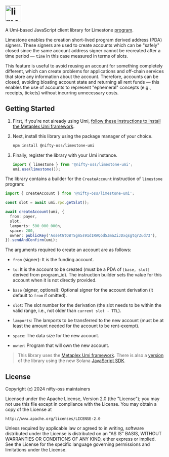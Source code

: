 # <img height="50" alt="limestone" src="https://github.com/user-attachments/assets/53b09445-dba6-43c4-9bdf-f4df9ab677a3"/>

A Umi-based JavaScript client library for Limestone [program](https://github.com/nifty-oss/limestone).

Limestone enables the creation short-lived program derived address (PDA) signers. These signers are used to create accounts which can be "safely" closed since the same account address signer cannot be recreated after a time period &mdash; `time` in this case measured in terms of slots.

This feature is useful to avoid reusing an account for something completely different, which can create problems for applications and off-chain services that store any information about the account. Therefore, accounts can be closed, avoiding bloating account state and returning all rent funds &mdash; this enables the use of accounts to represent "ephemeral" concepts (e.g., receipts, tickets) without incurring unnecessary costs.

## Getting Started

1. First, if you're not already using Umi, [follow these instructions to install the Metaplex Umi framework](https://github.com/metaplex-foundation/umi/blob/main/docs/installation.md).

2. Next, install this library using the package manager of your choice.
   ```sh
   npm install @nifty-oss/limestone-umi
   ```
2. Finally, register the library with your Umi instance.
   ```ts
   import { limestone } from '@nifty-oss/limestone-umi';
   umi.use(limestone());
   ```

The library contains a builder for the `CreateAccount` instruction of `limestone` program:
```typescript
import { createAccount } from '@nifty-oss/limestone-umi';

const slot = await umi.rpc.getSlot();

await createAccount(umi, {
  from: payer,
  slot,
  lamports: 500_000_000n,
  space: 200,
  owner: publicKey('AssetGtQBTSgm5s91d1RAQod5JmaZiJDxqsgtqrZud73'),
}).sendAndConfirm(umi);
```

The arguments required to create an account are as follows:

* `from` (signer):
  It is the funding account.

* `to`:
  It is the account to be created (must be a PDA of `[base, slot]` derived from
  program_id). The instruction builder sets the value for this account when it is
  not directly provided.

* `base` (signer, optional):
  Optional signer for the account derivation (it default to `from` if omitted).

* `slot`:
  The slot number for the derivation (the slot needs to be within the valid range,
  i.e., not older than `current slot - TTL`).

* `lamports`:
  The lamports to be transferred to the new account (must be at least the amount
  needed for the account to be rent-exempt).

* `space`:
  The data size for the new account.

* `owner`:
  Program that will own the new account.

> This library uses the [Metaplex Umi framework](https://github.com/metaplex-foundation/umi). There is also a [version](https://www.npmjs.com/package/@nifty-oss/limestone) of the library using the new Solana [JavaScript SDK](https://www.npmjs.com/package/@solana/web3.js/v/2.0.0-rc.1).

## License

Copyright (c) 2024 nifty-oss maintainers

Licensed under the Apache License, Version 2.0 (the "License");
you may not use this file except in compliance with the License.
You may obtain a copy of the License at

    http://www.apache.org/licenses/LICENSE-2.0

Unless required by applicable law or agreed to in writing, software
distributed under the License is distributed on an "AS IS" BASIS,
WITHOUT WARRANTIES OR CONDITIONS OF ANY KIND, either express or implied.
See the License for the specific language governing permissions and
limitations under the License.

